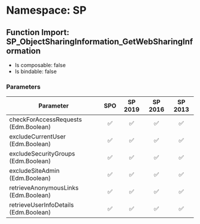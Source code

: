 # Namespace: SP

## Function Import: SP_ObjectSharingInformation_GetWebSharingInformation

- Is composable: false
- Is bindable: false

### Parameters

Parameter | SPO | SP 2019 | SP 2016 | SP 2013
----------|:---:|:-------:|:-------:|:-------:
checkForAccessRequests (Edm.Boolean) | ✅ | ✅ | ✅ | ✅
excludeCurrentUser (Edm.Boolean) | ✅ | ✅ | ✅ | ✅
excludeSecurityGroups (Edm.Boolean) | ✅ | ✅ | ✅ | ✅
excludeSiteAdmin (Edm.Boolean) | ✅ | ✅ | ✅ | ✅
retrieveAnonymousLinks (Edm.Boolean) | ✅ | ✅ | ✅ | ✅
retrieveUserInfoDetails (Edm.Boolean) | ✅ | ✅ | ✅ | ✅